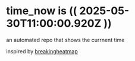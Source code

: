 # time_now is (( 2025-05-30T11:00:00.920Z ))

an automated repo that shows the currnent time

inspired by [breakingheatmap](https://github.com/breakingheatmap/breakingheatmap)